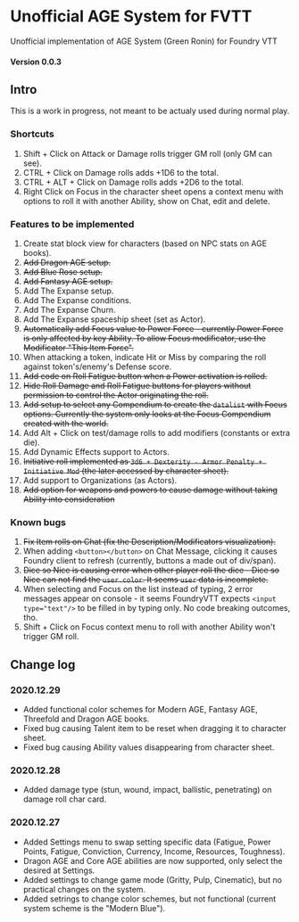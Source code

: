 # Unofficial AGE System for FVTT
Unofficial implementation of AGE System (Green Ronin) for Foundry VTT
#### Version 0.0.3

## Intro
This is a work in progress, not meant to be actualy used during normal play.

### Shortcuts
1. Shift + Click on Attack or Damage rolls trigger GM roll (only GM can see).
2. CTRL + Click on Damage rolls adds +1D6 to the total.
3. CTRL + ALT + Click on Damage rolls adds +2D6 to the total.
4. Right Click on Focus in the character sheet opens a context menu with options to roll it with another Ability, show on Chat, edit and delete.

### Features to be implemented
1. Create stat block view for characters (based on NPC stats on AGE books).
2. ~~Add Dragon AGE setup.~~
3. ~~Add Blue Rose setup.~~
4. ~~Add Fantasy AGE setup.~~
5. Add The Expanse setup.
6. Add The Expanse conditions.
7. Add The Expanse Churn.
8. Add The Expanse spaceship sheet (set as Actor).
9. ~~Automatically add Focus value to Power Force - currently Power Force is only affected by key Ability. To allow Focus modificator, use the Modificator "This Item Force".~~
10. When attacking a token, indicate Hit or Miss by comparing the roll against token's/enemy's Defense score.
11. ~~Add code on Roll Fatigue button when a Power activation is rolled.~~
12. ~~Hide Roll Damage and Roll Fatigue buttons for players without permission to control the Actor originating the roll.~~
13. ~~Add setup to select any Compendium to create the `datalist` with Focus options. Currently the system only looks at the Focus Compendium created with the world.~~
14. Add Alt + Click on test/damage rolls to add modifiers (constants or extra die).
15. Add Dynamic Effects support to Actors.
16. ~~Initiative roll implemented as `3d6 + Dexterity - Armor Penalty + Initiative Mod` (the later accessed by character sheet).~~
17. Add support to Organizations (as Actors).
18. ~~Add option for weapons and powers to cause damage without taking Ability into consideration~~

### Known bugs
1. ~~Fix Item rolls on Chat (fix the Description/Modificators visualization).~~
2. When adding `<button></button>` on Chat Message, clicking it causes Foundry client to refresh (currently, buttons a made out of div/span).
3. ~~Dice so Nice is causing error when other player roll the dice - Dice so Nice can not find the `user.color`. It seems `user` data is incomplete.~~
4. When selecting and Focus on the list instead of typing, 2 error messages appear on console - it seems FoundryVTT expects `<input type="text"/>` to be filled in by typing only. No code breaking outcomes, tho.
5. Shift + Click on Focus context menu to roll with another Ability won't trigger GM roll.

## Change log

### 2020.12.29
- Added functional color schemes for Modern AGE, Fantasy AGE, Threefold and Dragon AGE books.
- Fixed bug causing Talent item to be reset when dragging it to character sheet.
- Fixed bug causing Ability values disappearing from character sheet.

### 2020.12.28
- Added damage type (stun, wound, impact, ballistic, penetrating) on damage roll char card.

### 2020.12.27
- Added Settings menu to swap setting specific data (Fatigue, Power Points, Fatigue, Conviction, Currency, Income, Resources, Toughness).
- Dragon AGE and Core AGE abilities are now supported, only select the desired at Settings.
- Added settings to change game mode (Gritty, Pulp, Cinematic), but no practical changes on the system.
- Added setrings to change color schemes, but not functional (current system scheme is the "Modern Blue").